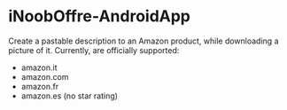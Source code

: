 # iNoobOffre-AndroidApp
Create a pastable description to an Amazon product, while downloading a picture of it. Currently, are officially supported:
- amazon.it
- amazon.com
- amazon.fr
- amazon.es (no star rating)
